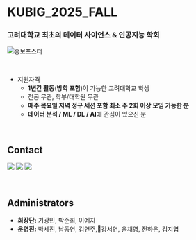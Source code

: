 # KUBIG_2025_FALL

### 고려대학교 최초의 데이터 사이언스 & 인공지능 학회

</a>![홍보포스터](https://github.com/user-attachments/assets/315e431b-bc14-4a7f-befa-fe984813f08b)

<br>

* 지원자격
  - **1년간 활동**(**방학 포함**)이 가능한 고려대학교 학생
  - 전공 무관, 학부/대학원 무관
  - **매주 목요일 저녁 정규 세션 포함 최소 주 2회 이상 모임 가능한 분**
  - **데이터 분석 / ML / DL / AI**에 관심이 있으신 분
<br>

## Contact

  <a href="https://www.instagram.com/kubig.official"><img src="https://img.shields.io/badge/Instagram-E4405F?style=for-the-badge&logo=Instagram&logoColor=white&link=https://www.instagram.com/woo0_hooo/"/></a>
  <a href="http://kubigkorea.com"><img src="https://img.shields.io/badge/KUBIG-aa2121?style=for-the-badge&logo=googlechrome&logoColor=white&link=https://www.instagram.com/woo0_hooo/"/></a>
<a href="mailto:kubigkorea@gmail.com"><img src="https://img.shields.io/badge/Gmail-d14836?style=for-the-badge&logo=Gmail&logoColor=white&link=viliketh1s98@naver.com"/></a>


<br>

## Administrators

- **회장단:** 기광민, 박준희, 이예지
- **운영진:** 박세진, 남동연, 김연주,강서연, 윤채영, 전하은, 김지엽
